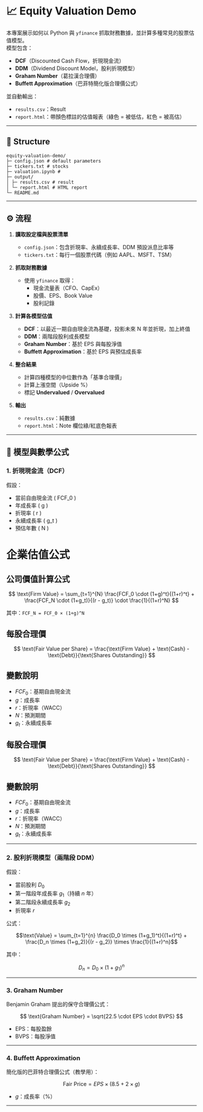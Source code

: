 # 📈 Equity Valuation Demo

本專案展示如何以 Python 與 `yfinance` 抓取財務數據，並計算多種常見的股票估值模型。  
模型包含：
- **DCF**（Discounted Cash Flow，折現現金流）
- **DDM**（Dividend Discount Model，股利折現模型）
- **Graham Number**（葛拉漢合理價）
- **Buffett Approximation**（巴菲特簡化版合理價公式）

並自動輸出：
- `results.csv`：Result
- `report.html`：帶顏色標註的估值報表（綠色 = 被低估，紅色 = 被高估）

---

## 📂 Structure
```
equity-valuation-demo/
├─ config.json # default parameters
├─ tickers.txt # stocks
├─ valuation.ipynb # 
├─ output/
│ ├─ results.csv # result
│ └─ report.html # HTML report
└─ README.md 
```



---

## ⚙️ 流程

1. **讀取設定檔與股票清單**
   - `config.json`：包含折現率、永續成長率、DDM 預設派息比率等
   - `tickers.txt`：每行一個股票代碼（例如 AAPL、MSFT、TSM）

2. **抓取財務數據**
   - 使用 `yfinance` 取得：
     - 現金流量表（CFO、CapEx）
     - 股價、EPS、Book Value
     - 股利記錄

3. **計算各模型估值**
   - **DCF**：以最近一期自由現金流為基礎，投影未來 N 年並折現，加上終值
   - **DDM**：兩階段股利成長模型
   - **Graham Number**：基於 EPS 與每股淨值
   - **Buffett Approximation**：基於 EPS 與預估成長率

4. **整合結果**
   - 計算四種模型的中位數作為「基準合理價」
   - 計算上漲空間（Upside %）
   - 標記 **Undervalued** / **Overvalued**

5. **輸出**
   - `results.csv`：純數據
   - `report.html`：Note 欄位綠/紅底色報表

---

## 📐 模型與數學公式

### 1. 折現現金流（DCF）
假設：
- 當前自由現金流 \( FCF_0 \)
- 年成長率 \( g \)
- 折現率 \( r \)
- 永續成長率 \( g_t \)
- 預估年數 \( N \)


# 企業估值公式

## 公司價值計算公式

$$
\text{Firm Value} = \sum_{t=1}^{N} \frac{FCF_0 \cdot (1+g)^t}{(1+r)^t} + \frac{FCF_N \cdot (1+g_t)}{(r - g_t)} \cdot \frac{1}{(1+r)^N}
$$

其中：`FCF_N = FCF_0 × (1+g)^N`

## 每股合理價

$$
\text{Fair Value per Share} = \frac{\text{Firm Value} + \text{Cash} - \text{Debt}}{\text{Shares Outstanding}}
$$

## 變數說明

- $FCF_0$：基期自由現金流
- $g$：成長率
- $r$：折現率（WACC）
- $N$：預測期間
- $g_t$：永續成長率

## 每股合理價

$$
\text{Fair Value per Share} = \frac{\text{Firm Value} + \text{Cash} - \text{Debt}}{\text{Shares Outstanding}}
$$

## 變數說明

- $FCF_0$：基期自由現金流
- $g$：成長率
- $r$：折現率（WACC）
- $N$：預測期間
- $g_t$：永續成長率







---

### 2. 股利折現模型（兩階段 DDM）
假設：
- 當前股利 $D_0$
- 第一階段年成長率 $g_1$（持續 $n$ 年）
- 第二階段永續成長率 $g_2$
- 折現率 $r$

公式：

$$\text{Value} = \sum_{t=1}^{n} \frac{D_0 \times (1+g_1)^t}{(1+r)^t} + \frac{D_n \times (1+g_2)}{(r - g_2)} \times \frac{1}{(1+r)^n}$$

其中：

$$D_n = D_0 \times (1+g_1)^n$$

---

### 3. Graham Number
Benjamin Graham 提出的保守合理價公式：

$$
\text{Graham Number} = \sqrt{22.5 \cdot EPS \cdot BVPS}
$$
- EPS：每股盈餘
- BVPS：每股淨值

---

### 4. Buffett Approximation
簡化版的巴菲特合理價公式（教學用）：

$$
\text{Fair Price} = EPS \times (8.5 + 2 \times g)
$$
- $g$：成長率（%）
---